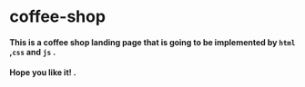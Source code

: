 # coffee-shop

#### This is a coffee shop landing page that is going to be implemented by `html` ,`css` and `js` .

#### Hope you like it! .
